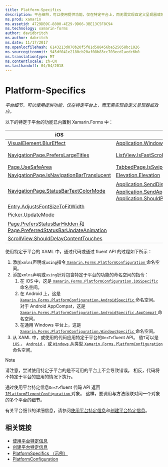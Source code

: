 ```yaml
---
title: Platform-Specifics
description: 平台细节，可以使用提供功能，仅在特定平台上，而无需实现自定义呈现器或效应。
ms.prod: xamarin
ms.assetid: 4729DB9C-8800-4E29-9D66-3BE13C5F8C94
ms.technology: xamarin-forms
author: davidbritch
ms.author: dabritch
ms.date: 11/17/2017
ms.openlocfilehash: 6143213d070b20f5f81d588456ba525058bc1026
ms.sourcegitcommit: 945df041e2180cb20af08b83cc703ecd1aedc6b0
ms.translationtype: MT
ms.contentlocale: zh-CN
ms.lasthandoff: 04/04/2018
---
```

# <a name="platform-specifics"></a>Platform-Specifics

_平台细节，可以使用提供功能，仅在特定平台上，而无需实现自定义呈现器或效应。_

以下的特定于平台的功能已内置到 Xamarin.Forms 中：

|iOS|Android|Windows|
|--- |--- |--- |
|[VisualElement.BlurEffect](~/xamarin-forms/platform/platform-specifics/consuming/ios.md#blur)|[Application.WindowSoftInputModeAdjust](~/xamarin-forms/platform/platform-specifics/consuming/android.md#soft_input_mode)|[Page.ToolbarPlacement](~/xamarin-forms/platform/platform-specifics/consuming/windows.md#toolbar_placement)|
|[NavigationPage.PrefersLargeTitles](~/xamarin-forms/platform/platform-specifics/consuming/ios.md#large_title)|[ListView.IsFastScrollEnabled](~/xamarin-forms/platform/platform-specifics/consuming/android.md#fastscroll)|[MasterDetailPage.CollapsedPaneWidth 和 MasterDetailPage.CollapseStyle](~/xamarin-forms/platform/platform-specifics/consuming/windows.md#collapsable_navigation_bar)|
|[Page.UseSafeArea](~/xamarin-forms/platform/platform-specifics/consuming/ios.md#safe_area_layout)|[TabbedPage.IsSwipePagingEnabled](~/xamarin-forms/platform/platform-specifics/consuming/android.md#enable_swipe_paging)|
|[NavigationPage.IsNavigationBarTranslucent](~/xamarin-forms/platform/platform-specifics/consuming/ios.md#translucent_navigation_bar)|[Elevation.Elevation](~/xamarin-forms/platform/platform-specifics/consuming/android.md#elevation)|
|[NavigationPage.StatusBarTextColorMode](~/xamarin-forms/platform/platform-specifics/consuming/ios.md#status_bar_color_mode)|[Application.SendDisappearingEventOnPause、 Application.SendAppearingEventOnResume 和 Application.ShouldPreserveKeyboardOnResume](~/xamarin-forms/platform/platform-specifics/consuming/android.md#disable_lifecycle_events)|
|[Entry.AdjustsFontSizeToFitWidth](~/xamarin-forms/platform/platform-specifics/consuming/ios.md#adjust_font_size)|
|[Picker.UpdateMode](~/xamarin-forms/platform/platform-specifics/consuming/ios.md#picker_update_mode)|
|[Page.PrefersStatusBarHidden 和 Page.PreferredStatusBarUpdateAnimation](~/xamarin-forms/platform/platform-specifics/consuming/ios.md#set_status_bar_visibility)|
|[ScrollView.ShouldDelayContentTouches](~/xamarin-forms/platform/platform-specifics/consuming/ios.md#delay_content_touches)|

使用特定于平台的 XAML 中，通过代码或通过 fluent API 的过程如下所示：

1. 添加`xmlns`声明或`using`指令[ `Xamarin.Forms.PlatformConfiguration` ](https://developer.xamarin.com/api/namespace/Xamarin.Forms.PlatformConfiguration/)命名空间。
1. 添加`xmlns`声明或`using`针对包含特定于平台的功能的命名空间的指令：
    1. 在 iOS 中，这是[ `Xamarin.Forms.PlatformConfiguration.iOSSpecific` ](https://developer.xamarin.com/api/namespace/Xamarin.Forms.PlatformConfiguration.iOSSpecific/)命名空间。
    1. 在 Android 上，这是[ `Xamarin.Forms.PlatformConfiguration.AndroidSpecific` ](https://developer.xamarin.com/api/namespace/Xamarin.Forms.PlatformConfiguration.AndroidSpecific/)命名空间。 对于 Android AppCompat，这是[ `Xamarin.Forms.PlatformConfiguration.AndroidSpecific.AppCompat` ](https://developer.xamarin.com/api/namespace/Xamarin.Forms.PlatformConfiguration.AndroidSpecific.AppCompat/)命名空间。
    1. 在通用 Windows 平台上，这是[ `Xamarin.Forms.PlatformConfiguration.WindowsSpecific` ](https://developer.xamarin.com/api/namespace/Xamarin.Forms.PlatformConfiguration.WindowsSpecific/)命名空间。
1. 从 XAML 中，或使用的代码应用特定于平台的`On<T>`fluent API。 值`T`可以是[ `iOS` ](https://developer.xamarin.com/api/type/Xamarin.Forms.PlatformConfiguration.iOS/)， [ `Android` ](https://developer.xamarin.com/api/type/Xamarin.Forms.PlatformConfiguration.Android/)，或[ `Windows` ](https://developer.xamarin.com/api/type/Xamarin.Forms.PlatformConfiguration.Windows/)从类型[ `Xamarin.Forms.PlatformConfiguration`](https://developer.xamarin.com/api/namespace/Xamarin.Forms.PlatformConfiguration/)命名空间。

> [!NOTE]
> 请注意，尝试使用特定于平台的是不可用的平台上不会导致错误。 相反，代码将不特定于平台的应用的情况下执行。

通过使用平台特定信息`On<T>`fluent 代码 API 返回[ `IPlatformElementConfiguration` ](https://developer.xamarin.com/api/type/Xamarin.Forms.IPlatformElementConfiguration%3CTPlatform,TElement%3E/)对象。 这样，要调用与方法级联对同一个对象的多个平台的细节。

有关平台细节的详细信息，请参阅[使用平台特定信息](~/xamarin-forms/platform/platform-specifics/consuming/index.md)和[创建平台特定信息](~/xamarin-forms/platform/platform-specifics/creating.md)。


## <a name="related-links"></a>相关链接

- [使用平台特定信息](~/xamarin-forms/platform/platform-specifics/consuming/index.md)
- [创建平台特定信息](~/xamarin-forms/platform/platform-specifics/creating.md)
- [PlatformSpecifics （示例）](https://developer.xamarin.com/samples/xamarin-forms/userinterface/platformspecifics/)
- [PlatformConfiguration](https://developer.xamarin.com/api/namespace/Xamarin.Forms.PlatformConfiguration/)
